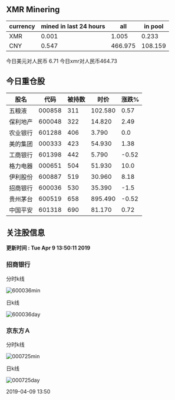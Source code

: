 ## XMR Minering

|currency|mined in last 24 hours|all|in pool|
|---|---|---|---|
|XMR|0.001|1.005|0.233|
|CNY|0.547|466.975|108.159|

今日美元对人民币 6.71	今日xmr对人民币464.73


## 今日重仓股 

|股名|代码|被持数|时价|涨跌%|
|---|---|---|---|---|
|五粮液|000858|311|102.580|0.57|
|保利地产|600048|322|14.820|2.49|
|农业银行|601288|406|3.790|0.0|
|美的集团|000333|423|54.930|1.38|
|工商银行|601398|442|5.790|-0.52|
|格力电器|000651|504|51.930|10.0|
|伊利股份|600887|519|30.960|8.18|
|招商银行|600036|530|35.390|-1.5|
|贵州茅台|600519|658|895.490|-0.52|
|中国平安|601318|690|81.170|0.72|

## 关注股信息
**更新时间 : Tue Apr  9 13:50:11 2019**
### 招商银行 
分时k线

![600036min](http://image.sinajs.cn/newchart/min/n/sh600036.gif)

日k线

![600036day](http://image.sinajs.cn/newchart/daily/n/sh600036.gif)

### 京东方Ａ 
分时k线

![000725min](http://image.sinajs.cn/newchart/min/n/sz000725.gif)

日k线

![000725day](http://image.sinajs.cn/newchart/daily/n/sz000725.gif)

2019-04-09 13:50